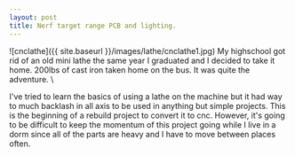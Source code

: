 ```yaml
---
layout: post
title: Nerf target range PCB and lighting.
---
```


![cnclathe]({{ site.baseurl }}/images/lathe/cnclathe1.jpg)
My highschool got rid of an old mini lathe the same year I graduated and I decided to take it home. 200lbs of cast iron taken home on the bus. It was quite the adventure. \

I've tried to learn the basics of using a lathe on the machine but it had way to much backlash in all axis to be used in anything but simple projects. This is the beginning of a rebuild project to convert it to cnc. However, it's going to be difficult to keep the momentum of this project going while I live in a dorm since all of the parts are heavy and I have to move between places often.